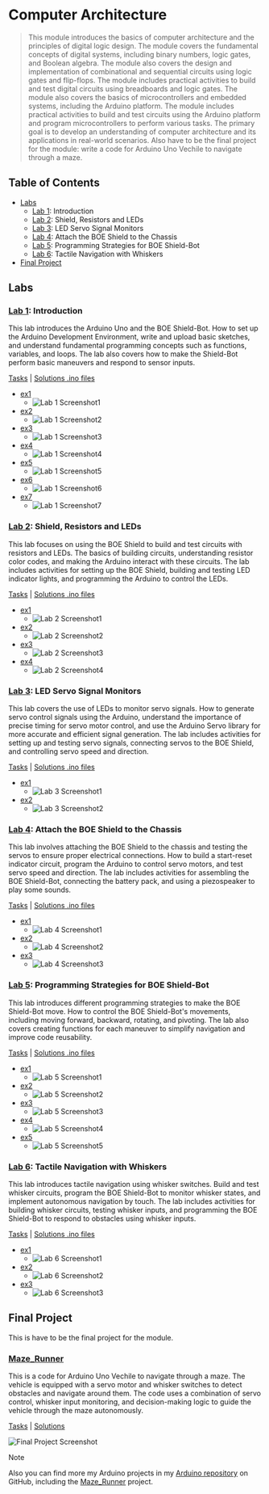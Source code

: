 # Computer Architecture

> This module introduces the basics of computer architecture and the principles of digital logic design. The module covers the fundamental concepts of digital systems, including binary numbers, logic gates, and Boolean algebra. The module also covers the design and implementation of combinational and sequential circuits using logic gates and flip-flops. The module includes practical activities to build and test digital circuits using breadboards and logic gates. The module also covers the basics of microcontrollers and embedded systems, including the Arduino platform. The module includes practical activities to build and test circuits using the Arduino platform and program microcontrollers to perform various tasks. The primary goal is to develop an understanding of computer architecture and its applications in real-world scenarios. Also have to be the final project for the module: write a code for Arduino Uno Vechile to navigate through a maze.

## Table of Contents

- [Labs](#labs)
    - [Lab 1](#lab-1-introduction): Introduction
    - [Lab 2](#lab-2-shield-resistors-and-leds): Shield, Resistors and LEDs
    - [Lab 3](#lab-3-led-servo-signal-monitors): LED Servo Signal Monitors
    - [Lab 4](#lab-4-attach-the-boe-shield-to-the-chassis): Attach the BOE Shield to the Chassis
    - [Lab 5](#lab-5-programming-strategies-for-boe-shield-bot): Programming Strategies for BOE Shield-Bot
    - [Lab 6](#lab-6-tactile-navigation-with-whiskers): Tactile Navigation with Whiskers
- [Final Project](#final-project)

## Labs

### [Lab 1](Lab1): Introduction

This lab introduces the Arduino Uno and the BOE Shield-Bot. How to set up the Arduino Development Environment, write and upload basic sketches, and understand fundamental programming concepts such as functions, variables, and loops. The lab also covers how to make the Shield-Bot perform basic maneuvers and respond to sensor inputs.

[Tasks](Lab1/Sem2-Lab1.pdf) | [Solutions .ino files](Lab1)

- [ex1](Lab1/ex1/ex1.ino)
    - ![Lab 1 Screenshot1](../Screenshots/Computer%20Achitecture/Lab1/Screenshot1.png)
- [ex2](Lab1/ex2/ex2.ino)
    - ![Lab 1 Screenshot2](../Screenshots/Computer%20Achitecture/Lab1/Screenshot2.png)
- [ex3](Lab1/ex3/ex3.ino)
    - ![Lab 1 Screenshot3](../Screenshots/Computer%20Achitecture/Lab1/Screenshot3.png)
- [ex4](Lab1/ex4/ex4.ino)
    - ![Lab 1 Screenshot4](../Screenshots/Computer%20Achitecture/Lab1/Screenshot4.png)
- [ex5](Lab1/ex5/ex5.ino)
    - ![Lab 1 Screenshot5](../Screenshots/Computer%20Achitecture/Lab1/Screenshot5.png)
- [ex6](Lab1/ex6/ex6.ino)
    - ![Lab 1 Screenshot6](../Screenshots/Computer%20Achitecture/Lab1/Screenshot6.png)
- [ex7](Lab1/ex7/ex7.ino)
    - ![Lab 1 Screenshot7](../Screenshots/Computer%20Achitecture/Lab1/Screenshot7.png)

### [Lab 2](Lab2): Shield, Resistors and LEDs

This lab focuses on using the BOE Shield to build and test circuits with resistors and LEDs. The basics of building circuits, understanding resistor color codes, and making the Arduino interact with these circuits. The lab includes activities for setting up the BOE Shield, building and testing LED indicator lights, and programming the Arduino to control the LEDs.

[Tasks](Lab2/Sem2-Lab2.pdf) | [Solutions .ino files](Lab2)

- [ex1](Lab2/ex1/ex1.ino)
    - ![Lab 2 Screenshot1](../Screenshots/Computer%20Achitecture/Lab2/Screenshot1.png)
- [ex2](Lab2/ex2/ex2.ino)
    - ![Lab 2 Screenshot2](../Screenshots/Computer%20Achitecture/Lab2/Screenshot2.png)
- [ex3](Lab2/ex3/ex3.ino)
    - ![Lab 2 Screenshot3](../Screenshots/Computer%20Achitecture/Lab2/Screenshot3.png)
- [ex4](Lab2/ex4/ex4.ino)
    - ![Lab 2 Screenshot4](../Screenshots/Computer%20Achitecture/Lab2/Screenshot4.png)

### [Lab 3](Lab3): LED Servo Signal Monitors

This lab covers the use of LEDs to monitor servo signals. How to generate servo control signals using the Arduino, understand the importance of precise timing for servo motor control, and use the Arduino Servo library for more accurate and efficient signal generation. The lab includes activities for setting up and testing servo signals, connecting servos to the BOE Shield, and controlling servo speed and direction.

[Tasks](Lab3/Sem2-Lab3.pdf) | [Solutions .ino files](Lab3)

- [ex1](Lab3/ex1/ex1.ino)
    - ![Lab 3 Screenshot1](../Screenshots/Computer%20Achitecture/Lab3/Screenshot1.png)
- [ex2](Lab3/ex2/ex2.ino)
    - ![Lab 3 Screenshot2](../Screenshots/Computer%20Achitecture/Lab3/Screenshot2.png)

### [Lab 4](Lab4): Attach the BOE Shield to the Chassis

This lab involves attaching the BOE Shield to the chassis and testing the servos to ensure proper electrical connections. How to build a start-reset indicator circuit, program the Arduino to control servo motors, and test servo speed and direction. The lab includes activities for assembling the BOE Shield-Bot, connecting the battery pack, and using a piezospeaker to play some sounds.

[Tasks](Lab4/Sem2-Lab4.pdf) | [Solutions .ino files](Lab4)

- [ex1](Lab4/ex1/ex1.ino)
    - ![Lab 4 Screenshot1](../Screenshots/Computer%20Achitecture/Lab4/Screenshot1.png)
- [ex2](Lab4/ex2/ex2.ino)
    - ![Lab 4 Screenshot2](../Screenshots/Computer%20Achitecture/Lab4/Screenshot2.png)
- [ex3](Lab4/ex3/ex3.ino)
    - ![Lab 4 Screenshot3](../Screenshots/Computer%20Achitecture/Lab4/Screenshot3.png)

### [Lab 5](Lab5): Programming Strategies for BOE Shield-Bot

This lab introduces different programming strategies to make the BOE Shield-Bot move. How to control the BOE Shield-Bot's movements, including moving forward, backward, rotating, and pivoting. The lab also covers creating functions for each maneuver to simplify navigation and improve code reusability.

[Tasks](Lab5/Sem2-Lab5.pdf) | [Solutions .ino files](Lab5)

- [ex1](Lab5/ex1/ex1.ino)
    - ![Lab 5 Screenshot1](../Screenshots/Computer%20Achitecture/Lab5/Screenshot1.png)
- [ex2](Lab5/ex2/ex2.ino)
    - ![Lab 5 Screenshot2](../Screenshots/Computer%20Achitecture/Lab5/Screenshot2.png)
- [ex3](Lab5/ex3/ex3.ino)
    - ![Lab 5 Screenshot3](../Screenshots/Computer%20Achitecture/Lab5/Screenshot3.png)
- [ex4](Lab5/ex4/ex4.ino)
    - ![Lab 5 Screenshot4](../Screenshots/Computer%20Achitecture/Lab5/Screenshot4.png)
- [ex5](Lab5/ex5/ex5.ino)
    - ![Lab 5 Screenshot5](../Screenshots/Computer%20Achitecture/Lab5/Screenshot5.png)

### [Lab 6](Lab6): Tactile Navigation with Whiskers

This lab introduces tactile navigation using whisker switches. Build and test whisker circuits, program the BOE Shield-Bot to monitor whisker states, and implement autonomous navigation by touch. The lab includes activities for building whisker circuits, testing whisker inputs, and programming the BOE Shield-Bot to respond to obstacles using whisker inputs.

[Tasks](Lab6/Sem2-Lab6.pdf) | [Solutions .ino files](Lab6)

- [ex1](Lab6/ex1/ex1.ino)
    - ![Lab 6 Screenshot1](../Screenshots/Computer%20Achitecture/Lab6/Screenshot1.png)
- [ex2](Lab6/ex2/ex2.ino)
    - ![Lab 6 Screenshot2](../Screenshots/Computer%20Achitecture/Lab6/Screenshot2.png)
- [ex3](Lab6/ex3/ex3.ino)
    - ![Lab 6 Screenshot3](../Screenshots/Computer%20Achitecture/Lab6/Screenshot3.png)

## Final Project

This is have to be the final project for the module.

### [Maze_Runner](Final%20Project)

This is a code for Arduino Uno Vechile to navigate through a maze. The vehicle is equipped with a servo motor and whisker switches to detect obstacles and navigate around them. The code uses a combination of servo control, whisker input monitoring, and decision-making logic to guide the vehicle through the maze autonomously.

[Tasks](FinalProject/FinalProject.pdf) | [Solutions](FinalProject/Maze_Runner/Maze_Runner.ino)

![Final Project Screenshot](../Screenshots/Computer%20Achitecture/FinalProject/Screenshot.png)

> [!NOTE]
> Also you can find more my Arduino projects in my [Arduino repository](https://github.com/DanyilT/Arduino) on GitHub, including the [Maze_Runner](https://github.com/DanyilT/Arduino/tree/main/Maze_Runner) project.

